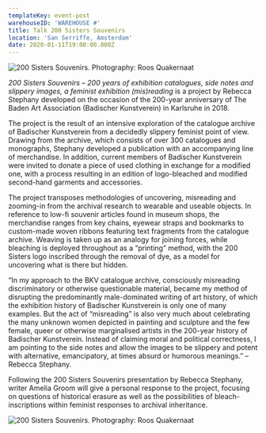 ```yaml
---
templateKey: event-post
warehouseID: 'WAREHOUSE #'
title: Talk 200 Sisters Souvenirs
location: 'San Serriffe, Amsterdam'
date: 2020-01-11T19:00:00.000Z
---
```

![](/img/dscf0142.jpg "200 Sisters Souvenirs. Photography: Roos Quakernaat")

*200 Sisters Souvenirs – 200 years of exhibition catalogues, side notes and slippery images, a feminist exhibition (mis)reading* is a project by Rebecca Stephany developed on the occasion of the 200-year anniversary of The Baden Art Association (Badischer Kunstverein) in Karlsruhe in 2018.

The project is the result of an intensive exploration of the catalogue archive of Badischer Kunstverein from a decidedly slippery feminist point of view. Drawing from the archive, which consists of over 300 catalogues and monographs, Stephany developed a publication with an accompanying line of merchandise. In addition, current members of Badischer Kunstverein were invited to donate a piece of used clothing in exchange for a modified one, with a process resulting in an edition of logo-bleached and modified second-hand garments and accessories.

The project transposes methodologies of uncovering, misreading and zooming-in from the archival research to wearable and useable objects. In reference to low-fi souvenir articles found in museum shops, the merchandise ranges from key chains, eyewear straps and bookmarks to custom-made woven ribbons featuring text fragments from the catalogue archive. Weaving is taken up as an analogy for joining forces, while bleaching is deployed throughout as a “printing” method, with the 200 Sisters logo inscribed through the removal of dye, as a model for uncovering what is there but hidden.

“In my approach to the BKV catalogue archive, consciously misreading discriminatory or otherwise questionable material, became my method of disrupting the predominantly male-dominated writing of art history, of which the exhibition history of Badischer Kunstverein is only one of many examples. But the act of “misreading” is also very much about celebrating the many unknown women depicted in painting and sculpture and the few female, queer or otherwise marginalised artists in the 200-year history of Badischer Kunstverein. Instead of claiming moral and political correctness, I am pointing to the side notes and allow the images to be slippery and potent with alternative, emancipatory, at times absurd or humorous meanings.” – Rebecca Stephany.

Following the 200 Sisters Souvenirs presentation by Rebecca Stephany, writer Amelia Groom will give a personal response to the project, focusing on questions of historical erasure as well as the possibilities of bleach-inscriptions within feminist responses to archival inheritance.

![](/img/dscf0227.jpg "200 Sisters Souvenirs. Photography: Roos Quakernaat")
